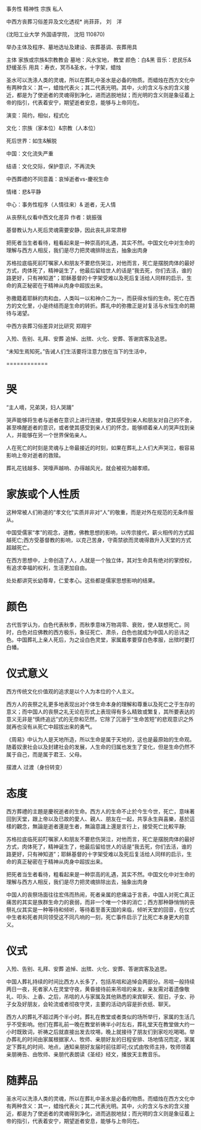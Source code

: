
事务性 精神性
宗族 私人

中西方丧葬习俗差异及文化透视*
尚菲菲， 刘　洋

(沈阳工业大学 外国语学院， 沈阳 110870)

举办主体及程序、墓地选址及建设、丧葬基调、丧葬用具



主体 家族或宗族&宗教教会
墓地：风水宝地， 教堂
颜色：白&黑
音乐：悲民乐&舒缓圣乐
用具：寿衣，冥币&圣水，十字架，蜡烛

圣水可以洗涤人类的灵魂，所以在葬礼中圣水是必备的物质。而蜡烛在西方文化中有两种含义：其一，蜡烛代表火；其二代表光明。其中，火的含义与水的含义接近，都是为了使逝者的灵魂得到净化，进而逃脱地狱；而光明的含义则是象征着上帝的指引，代表着安宁，期望逝者安息，能够与上帝同在。

演变：简约，相似，程式化

文化：宗族（家本位）&宗教（人本位）

死后世界：如生&解脱

中国：文化流失严重

结语：文化交际，保护意识，不再流失

中西葬禮的不同意義：哀悼逝者vs-慶祝生命

情绪：悲&平静




中心：事务性程序（人情往来）& 逝者，无人情

从丧祭礼仪看中西文化差异
作者：姚振强



基督教认为人死后灵魂需要安静，因此丧礼非常肃穆


把死者当生者看待，粗看起来是一种崇高的礼遇，其实不然。中国文化中对生命的理解与西方人相反，我们是尽力把灵魂排除出去，抽象出肉身

苏格拉底临死前叮嘱家人和朋友不要悲伤哭泣，对他而言，死亡是摆脱肉体的最好方式，肉体死了，精神诞生了，他最后留给世人的话是“我去死，你们去活，谁的路更好，只有神知道”；耶稣基督的十字架受难以及死后复活给人同样的启示，生命的真正秘密在于精神从肉身中超拔出来。









弥撒籍着耶稣的肉和血，人类叫一以和神介二为一，而获得水恒的生命。死亡在西方的文化里，小是终结而是生命的转折。葬礼中的弥撒正是对复活与水恒生命的期待与渴望。

中西方丧葬习俗差异对比研究
郑翔宇

入殓、告别、礼拜、安葬
追悼、出殡、火化、安葬、答谢宾客及追思。











“未知生焉知死。”告诫人们生活要将注意力放在当下的生活中，








============
# 哭

“主人嘀，兄弟哭，妇人哭踊”

哭声能够将生者与逝者在意识上进行连接，使其感受到亲人和朋友对自己的不舍，甚至唤醒逝者的意识，或者使其感受到亲人们的怀念，能够顺着亲人的哭声找到亲人，并能够在另一个世界保佑亲人。

人在死亡的时刻是灵魂与上帝最接近的时刻，如果在葬礼上人们大声哭泣，极容易影响上帝对逝者的救赎。



葬礼花钱越多、哭嚎声越响、办得越风光，就会被视为越孝顺。

# 家族或个人性质

这种常被人们称道的“孝文化”实质并非对“人”的敬重，而是对外在规范的无条件服从。

中国受儒家“孝”的观念，道教，佛教思想的影响，以传宗接代，薪火相传的方式超越死亡;西方受基督教的影响，以克己苦身，守斋禁欲而灵魂得救升入天堂的方式超越死亡。

在西方思想中，上帝创造了人，人就是一个独立体，其对生命具有绝对的掌控权，有追求幸福的权利，生活更加自由。

处处都讲究长幼尊卑，仁爱孝心。这些都是儒家思想影响的结果。

# 颜色
古代哲学认为，白色代表秋季，而秋季意味万物凋零、衰败，使人联想死亡。同时，白色对应佛教的西方极乐，象征死亡、肃杀，白色也就成为中国人的忌讳之色。中国葬礼上亲人死后，为之设白色灵堂，家属戴孝要穿白色孝服，出殡时要打白幡。

# 仪式意义

西方传统文化价值观的追求是以个人为本位的个人主义。

西方人的丧祭之礼更多地表现出对个体生命本身的理解和尊重以及死亡之于生存的意义；而中国人的丧祭之礼无论在形式上表现得有多么精致或繁复，其所要表达的意义无非是“慎终追远”式的无奈和茫然，它除了沉溺于“生命苦短”的悲观意识之外就再也没有从死亡中超拔出来的勇气。

《周易》中认为人是天地所造，所以生命是属于天地的，这也是最原始的生命观。随着奴隶社会以及封建社会的发展，人生命的归属也发生了变化，但是生命仍然不属于自己，而是属于君王、父母。

摆渡人 过渡（身份转变）

# 态度

西方葬禮的主題是慶祝逝者的生命。西方人的生命不止於今生今世，死亡，意味著回到天堂，跟上帝以及已故的愛人、親人、朋友在一起，共享永生與喜樂，基於這樣的觀念，無論是逝者還是生者，無論意識上還是言行上，接受死亡比較平靜;

苏格拉底临死前叮嘱家人和朋友不要悲伤哭泣，对他而言，死亡是摆脱肉体的最好方式，肉体死了，精神诞生了，他最后留给世人的话是“我去死，你们去活，谁的路更好，只有神知道”；耶稣基督的十字架受难以及死后复活给人同样的启示，生命的真正秘密在于精神从肉身中超拔出来。


把死者当生者看待，粗看起来是一种崇高的礼遇，其实不然。中国文化中对生命的理解与西方人相反，我们是尽力把灵魂排除出去，抽象出肉身

中国人的丧祭场面往往宏伟而热闹，死者亲属的悲痛溢于言表，中国人对死亡真正痛苦的其实是族群生命力的衰弱，而非一个唯一个体的消亡；西方那种静悄悄的丧祭礼仪其实是一种等待和倾听，等待着至善天国的来临，倾听天堂的回音，在仪式中生者和死者共同领受这不同凡响的一刻，死亡事件启示了比死亡本身更大的意义。

# 仪式
入殓、告别、礼拜、安葬
追悼、出殡、火化、安葬、答谢宾客及追思。

中国人葬礼持续的时间比西方人长多了，包括吊唁和追悼会两部分。吊唁一般持续两日一夜，死者家人在灵堂守夜，黄昏接待前来吊唁的亲友，亲友需对着遗像敬礼、叩头、上香、之后，吊唁的人与家属及其他熟悉的来宾聊天、叙旧，子女、孙子女及好朋友，会轮流或者彻夜守灵，主要的活动内容是折衣纸、聊天。

西方人的葬礼不超过两个半小时。葬礼在教堂或者类似的场所举行，家属的生活几乎不受影响。他们在葬礼前一晚在教堂祈祷半小时左右，葬礼堂天在教堂做大约一小时既致词，祈祷之后就直接出发去坟埸，晚上就接待了朋友们到家吃吃喝喝。举办葬礼的时间由家属根据家人、牧师、亲朋好友的日程安排、场地情况而定，家属定下葬礼的时间、地点，通知亲朋好友届时前往即可;仪式由牧师主持，牧师领着亲朋祷告、由牧师、亲朋代表朗读《圣经》经文，播放天主教音乐。

# 随葬品

圣水可以洗涤人类的灵魂，所以在葬礼中圣水是必备的物质。而蜡烛在西方文化中有两种含义：其一，蜡烛代表火；其二代表光明。其中，火的含义与水的含义接近，都是为了使逝者的灵魂得到净化，进而逃脱地狱；而光明的含义则是象征着上帝的指引，代表着安宁，期望逝者安息，能够与上帝同在。
